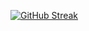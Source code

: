 [![GitHub Streak](https://streak-stats.demolab.com/?user=Dharineeshcse&theme=highcontrast&hide_border=true&fire=#000)](https://git.io/streak-stats)

